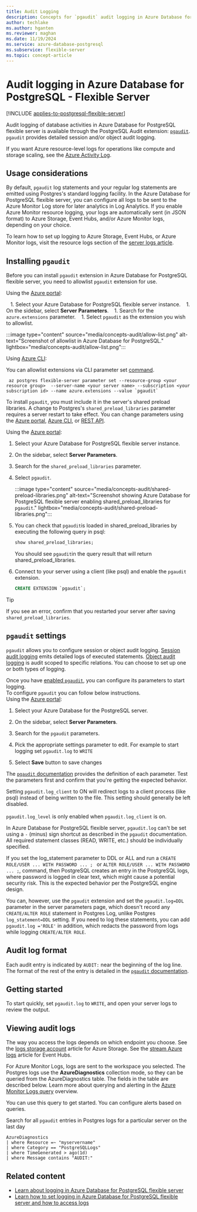 ```yaml
---
title: Audit Logging
description: Concepts for `pgaudit` audit logging in Azure Database for PostgreSQL - Flexible Server.
author: techlake
ms.author: hganten
ms.reviewer: maghan
ms.date: 11/19/2024
ms.service: azure-database-postgresql
ms.subservice: flexible-server
ms.topic: concept-article
---
```


# Audit logging in Azure Database for PostgreSQL - Flexible Server

[!INCLUDE [applies-to-postgresql-flexible-server](~/reusable-content/ce-skilling/azure/includes/postgresql/includes/applies-to-postgresql-flexible-server.md)]

Audit logging of database activities in Azure Database for PostgreSQL flexible server is available through the PostgreSQL Audit extension: [`pgaudit`](https://www.pgaudit.org/). `pgaudit` provides detailed session and/or object audit logging.

If you want Azure resource-level logs for operations like compute and storage scaling, see the [Azure Activity Log](/azure/azure-monitor/essentials/platform-logs-overview).

## Usage considerations

By default, `pgaudit` log statements and your regular log statements are emitted using Postgres's standard logging facility. In the Azure Database for PostgreSQL flexible server, you can configure all logs to be sent to the Azure Monitor Log store for later analytics in Log Analytics. If you enable Azure Monitor resource logging, your logs are automatically sent (in JSON format) to Azure Storage, Event Hubs, and/or Azure Monitor logs, depending on your choice.

To learn how to set up logging to Azure Storage, Event Hubs, or Azure Monitor logs, visit the resource logs section of the [server logs article](concepts-logging.md).

## Installing `pgaudit`

Before you can install `pgaudit` extension in Azure Database for PostgreSQL flexible server, you need to allowlist `pgaudit` extension for use.

Using the [Azure portal](https://portal.azure.com):

   1. Select your Azure Database for PostgreSQL flexible server instance.
   1. On the sidebar, select **Server Parameters**.
   1. Search for the `azure.extensions` parameter.
   1. Select `pgaudit` as the extension you wish to allowlist.

:::image type="content" source="media/concepts-audit/allow-list.png" alt-text="Screenshot of allowlist in Azure Database for PostgreSQL." lightbox="media/concepts-audit/allow-list.png":::

Using [Azure CLI](/cli/azure/):

You can allowlist extensions via CLI parameter set [command](/cli/azure/postgres/flexible-server/parameter).

```azurecli
 az postgres flexible-server parameter set --resource-group <your resource group>  --server-name <your server name> --subscription <your subscription id> --name azure.extensions --value `pgaudit`
 ```

To install `pgaudit`, you must include it in the server's shared preload libraries. A change to Postgres's `shared_preload_libraries` parameter requires a server restart to take effect. You can change parameters using the [Azure portal](how-to-configure-server-parameters.md), [Azure CLI](how-to-configure-server-parameters-using-cli.md), or [REST API](/rest/api/postgresql/singleserver/configurations/createorupdate).

Using the [Azure portal](https://portal.azure.com):

   1. Select your Azure Database for PostgreSQL flexible server instance.

1. On the sidebar, select **Server Parameters**.

1. Search for the `shared_preload_libraries` parameter.

1. Select `pgaudit`.

   :::image type="content" source="media/concepts-audit/shared-preload-libraries.png" alt-text="Screenshot showing Azure Database for PostgreSQL flexible server enabling shared_preload_libraries for `pgaudit`." lightbox="media/concepts-audit/shared-preload-libraries.png":::

1. You can check that `pgaudit`is loaded in shared_preload_libraries by executing the following query in psql:

    ```sql
    show shared_preload_libraries;
    ```
       
    You should see `pgaudit`in the query result that will return shared_preload_libraries.
   
1. Connect to your server using a client (like psql) and enable the `pgaudit` extension.
   
    ```sql
    CREATE EXTENSION `pgaudit`;
    ```

> [!TIP]  
> If you see an error, confirm that you restarted your server after saving `shared_preload_libraries`.

## `pgaudit` settings

`pgaudit` allows you to configure session or object audit logging. [Session audit logging](https://github.com/`pgaudit`/`pgaudit`/blob/master/README.md#session-audit-logging) emits detailed logs of executed statements. [Object audit logging](https://github.com/`pgaudit`/`pgaudit`/blob/master/README.md#object-audit-logging) is audit scoped to specific relations. You can choose to set up one or both types of logging.

Once you have [enabled `pgaudit`](#installing-pgaudit), you can configure its parameters to start logging.  
To configure `pgaudit` you can follow below instructions.  
Using the [Azure portal](https://portal.azure.com):

   1. Select your Azure Database for the PostgreSQL server.

   1. On the sidebar, select **Server Parameters**.

   1. Search for the `pgaudit` parameters.

   1. Pick the appropriate settings parameter to edit. For example to start logging set `pgaudit.log` to `WRITE`

   1. Select **Save** button to save changes

The [`pgaudit` documentation](https://github.com/`pgaudit`/`pgaudit`/blob/master/README.md#settings) provides the definition of each parameter. Test the parameters first and confirm that you're getting the expected behavior.

Setting `pgaudit.log_client` to ON will redirect logs to a client process (like psql) instead of being written to the file. This setting should generally be left disabled. <br> <br>
`pgaudit.log_level` is only enabled when `pgaudit.log_client` is on.

In Azure Database for PostgreSQL flexible server, `pgaudit.log` can't be set using a `-` (minus) sign shortcut as described in the `pgaudit` documentation. All required statement classes (READ, WRITE, etc.) should be individually specified.

If you set the log_statement parameter to DDL or ALL and run a `CREATE ROLE/USER ... WITH PASSWORD ... ; ` or `ALTER ROLE/USER ... WITH PASSWORD ... ;`, command, then PostgreSQL creates an entry in the PostgreSQL logs, where password is logged in clear text, which might cause a potential security risk. This is the expected behavior per the PostgreSQL engine design.

You can, however, use the `pgaudit` extension and set the `pgaudit.log=DDL` parameter in the server parameters page, which doesn't record any `CREATE/ALTER ROLE` statement in Postgres Log, unlike Postgres `log_statement=DDL` setting. If you need to log these statements, you can add `pgaudit.log ='ROLE'` in addition, which redacts the password from logs while logging `CREATE/ALTER ROLE`.

## Audit log format

Each audit entry is indicated by `AUDIT:` near the beginning of the log line. The format of the rest of the entry is detailed in the [`pgaudit` documentation](https://github.com/`pgaudit`/`pgaudit`/blob/master/README.md#format).

## Getting started

To start quickly, set `pgaudit.log` to `WRITE`, and open your server logs to review the output.

## Viewing audit logs

The way you access the logs depends on which endpoint you choose. See the [logs storage account](/azure/azure-monitor/essentials/resource-logs#send-to-azure-storage) article for Azure Storage. See the [stream Azure logs](/azure/azure-monitor/essentials/resource-logs#send-to-azure-event-hubs) article for Event Hubs.

For Azure Monitor Logs, logs are sent to the workspace you selected. The Postgres logs use the **AzureDiagnostics** collection mode, so they can be queried from the AzureDiagnostics table. The fields in the table are described below. Learn more about querying and alerting in the [Azure Monitor Logs query](/azure/azure-monitor/logs/log-query-overview) overview.

You can use this query to get started. You can configure alerts based on queries.

Search for all `pgaudit` entries in Postgres logs for a particular server on the last day

```kusto
AzureDiagnostics
| where Resource =~ "myservername"
| where Category == "PostgreSQLLogs"
| where TimeGenerated > ago(1d)
| where Message contains "AUDIT:"
```

## Related content

- [Learn about logging in Azure Database for PostgreSQL flexible server](concepts-logging.md)
- [Learn how to set logging in Azure Database for PostgreSQL flexible server and how to access logs](how-to-configure-and-access-logs.md)
